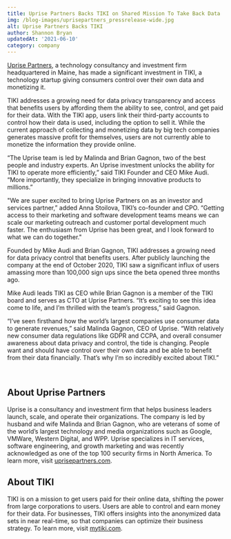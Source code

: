 ```yaml
---
title: Uprise Partners Backs TIKI on Shared Mission To Take Back Data
img: /blog-images/uprisepartners_pressrelease-wide.jpg
alt: Uprise Partners Backs TIKI
author: Shannon Bryan
updatedAt: '2021-06-10'
category: company
---
```


[Uprise Partners](https://www.uprisepartners.com), a technology consultancy and investment firm headquartered in Maine,
has made a significant investment in TIKI, a technology startup giving consumers control over their own data and
monetizing it.

TIKI addresses a growing need for data privacy transparency and access that benefits users by affording them the ability
to see, control, and get paid for their data. With the TIKI app, users link their third-party accounts to control how
their data is used, including the option to sell it. While the current approach of collecting and monetizing data by big
tech companies generates massive profit for themselves, users are not currently able to monetize the information they
provide online.

“The Uprise team is led by Malinda and Brian Gagnon, two of the best people and industry experts. An Uprise investment
unlocks the ability for TIKI to operate more efficiently,” said TIKI Founder and CEO Mike Audi. “More importantly, they
specialize in bringing innovative products to millions.”

"We are super excited to bring Uprise Partners on as an investor and services partner,” added Anna Stoilova, TIKI’s
co-founder and CPO. “Getting access to their marketing and software development teams means we can scale our marketing
outreach and customer portal development much faster. The enthusiasm from Uprise has been great, and I look forward to
what we can do together."

Founded by Mike Audi and Brian Gagnon, TIKI addresses a growing need for data privacy control that benefits users. After
publicly launching the company at the end of October 2020, TIKI saw a significant influx of users amassing more than
100,000 sign ups since the beta opened three months ago.

Mike Audi leads TIKI as CEO while Brian Gagnon is a member of the TIKI board and serves as CTO at Uprise Partners. “It’s
exciting to see this idea come to life, and I’m thrilled with the team’s progress,” said Gagnon.

“I’ve seen firsthand how the world’s largest companies use consumer data to generate revenues,” said Malinda Gagnon, CEO
of Uprise. “With relatively new consumer data regulations like GDPR and CCPA, and overall consumer awareness about data
privacy and control, the tide is changing. People want and should have control over their own data and be able to
benefit from their data financially. That’s why I’m so incredibly excited about TIKI.”

‍

## About Uprise Partners

Uprise is a consultancy and investment firm that helps business leaders launch, scale, and operate their organizations.
The company is led by husband and wife Malinda and Brian Gagnon, who are veterans of some of the world’s largest
technology and media organizations such as Google, VMWare, Western Digital, and WPP. Uprise specializes in IT services,
software engineering, and growth marketing and was recently acknowledged as one of the top 100 security firms in North
America. To learn more, visit [uprisepartners.com](https://www.uprisepartners.com). ‍

## About TIKI

‍‍TIKI is on a mission to get users paid for their online data, shifting the power from large corporations to users.
Users are able to control and earn money for their data. For businesses, TIKI offers insights into the anonymized data
sets in near real-time, so that companies can optimize their business strategy. To learn more,
visit [mytiki.com](https://mytiki.com/).
 


